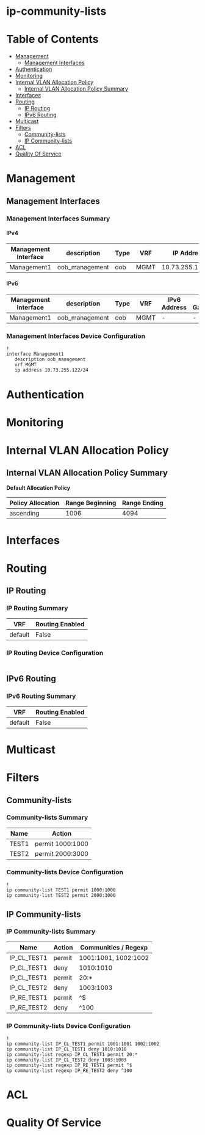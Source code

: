 # ip-community-lists
# Table of Contents

- [Management](#management)
  - [Management Interfaces](#management-interfaces)
- [Authentication](#authentication)
- [Monitoring](#monitoring)
- [Internal VLAN Allocation Policy](#internal-vlan-allocation-policy)
  - [Internal VLAN Allocation Policy Summary](#internal-vlan-allocation-policy-summary)
- [Interfaces](#interfaces)
- [Routing](#routing)
  - [IP Routing](#ip-routing)
  - [IPv6 Routing](#ipv6-routing)
- [Multicast](#multicast)
- [Filters](#filters)
  - [Community-lists](#community-lists)
  - [IP Community-lists](#ip-community-lists)
- [ACL](#acl)
- [Quality Of Service](#quality-of-service)

# Management

## Management Interfaces

### Management Interfaces Summary

#### IPv4

| Management Interface | description | Type | VRF | IP Address | Gateway |
| -------------------- | ----------- | ---- | --- | ---------- | ------- |
| Management1 | oob_management | oob | MGMT | 10.73.255.122/24 | 10.73.255.2 |

#### IPv6

| Management Interface | description | Type | VRF | IPv6 Address | IPv6 Gateway |
| -------------------- | ----------- | ---- | --- | ------------ | ------------ |
| Management1 | oob_management | oob | MGMT | -  | - |

### Management Interfaces Device Configuration

```eos
!
interface Management1
   description oob_management
   vrf MGMT
   ip address 10.73.255.122/24
```

# Authentication

# Monitoring

# Internal VLAN Allocation Policy

## Internal VLAN Allocation Policy Summary

**Default Allocation Policy**

| Policy Allocation | Range Beginning | Range Ending |
| ------------------| --------------- | ------------ |
| ascending | 1006 | 4094 |

# Interfaces

# Routing

## IP Routing

### IP Routing Summary

| VRF | Routing Enabled |
| --- | --------------- |
| default | False |

### IP Routing Device Configuration

```eos
```
## IPv6 Routing

### IPv6 Routing Summary

| VRF | Routing Enabled |
| --- | --------------- |
| default | False |

# Multicast

# Filters

## Community-lists

### Community-lists Summary

| Name | Action |
| -------- | ------ |
| TEST1 | permit 1000:1000 |
| TEST2 | permit 2000:3000 |

### Community-lists Device Configuration

```eos
!
ip community-list TEST1 permit 1000:1000
ip community-list TEST2 permit 2000:3000
```

## IP Community-lists

### IP Community-lists Summary

| Name | Action | Communities / Regexp |
| ---- | ------ | -------------------- |
| IP_CL_TEST1 | permit | 1001:1001, 1002:1002 |
| IP_CL_TEST1 | deny | 1010:1010 |
| IP_CL_TEST1 | permit | 20:* |
| IP_CL_TEST2 | deny | 1003:1003 |
| IP_RE_TEST1 | permit | ^$ |
| IP_RE_TEST2 | deny | ^100 |

### IP Community-lists Device Configuration

```eos
!
ip community-list IP_CL_TEST1 permit 1001:1001 1002:1002
ip community-list IP_CL_TEST1 deny 1010:1010
ip community-list regexp IP_CL_TEST1 permit 20:*
ip community-list IP_CL_TEST2 deny 1003:1003
ip community-list regexp IP_RE_TEST1 permit ^$
ip community-list regexp IP_RE_TEST2 deny ^100
```

# ACL

# Quality Of Service
